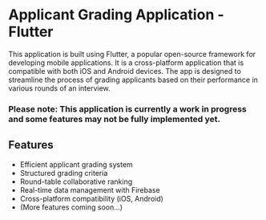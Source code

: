 
# Applicant Grading Application - Flutter

This application is built using Flutter, a popular open-source framework for developing mobile applications. It is a cross-platform application that is compatible with both iOS and Android devices. The app is designed to streamline the process of grading applicants based on their performance in various rounds of an interview.

### Please note: This application is currently a work in progress and some features may not be fully implemented yet.

## Features

- Efficient applicant grading system
- Structured grading criteria
- Round-table collaborative ranking
- Real-time data management with Firebase
- Cross-platform compatibility (iOS, Android)
- (More features coming soon...)
